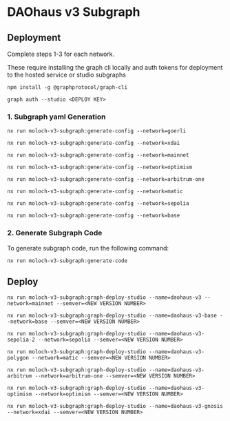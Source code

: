 # DAOhaus v3 Subgraph

## Deployment

Complete steps 1-3 for each network.

These require installing the graph cli locally and auth tokens for deployment to the hosted service or studio subgraphs

`npm install -g @graphprotocol/graph-cli`

`graph auth --studio <DEPLOY KEY>`

### 1. Subgraph yaml Generation

`nx run moloch-v3-subgraph:generate-config --network=goerli`

`nx run moloch-v3-subgraph:generate-config --network=xdai`

`nx run moloch-v3-subgraph:generate-config --network=mainnet`

`nx run moloch-v3-subgraph:generate-config --network=optimism`

`nx run moloch-v3-subgraph:generate-config --network=arbitrum-one`

`nx run moloch-v3-subgraph:generate-config --network=matic`

`nx run moloch-v3-subgraph:generate-config --network=sepolia`

`nx run moloch-v3-subgraph:generate-config --network=base`

### 2. Generate Subgraph Code

To generate subgraph code, run the following command:

`nx run moloch-v3-subgraph:generate-code`

## Deploy

`nx run moloch-v3-subgraph:graph-deploy-studio --name=daohaus-v3 --network=mainnet --semver=<NEW VERSION NUMBER>`

`nx run moloch-v3-subgraph:graph-deploy-studio --name=daohaus-v3-base --network=base --semver=<NEW VERSION NUMBER>`

`nx run moloch-v3-subgraph:graph-deploy-studio --name=daohaus-v3-sepolia-2 --network=sepolia --semver=<NEW VERSION NUMBER>`

`nx run moloch-v3-subgraph:graph-deploy-studio --name=daohaus-v3-polygon --network=matic --semver=<NEW VERSION NUMBER>`

`nx run moloch-v3-subgraph:graph-deploy-studio --name=daohaus-v3-arbitrum --network=arbitrum-one --semver=<NEW VERSION NUMBER>`

`nx run moloch-v3-subgraph:graph-deploy-studio --name=daohaus-v3-optimism --network=optimism --semver=<NEW VERSION NUMBER>`

`nx run moloch-v3-subgraph:graph-deploy-studio --name=daohaus-v3-gnosis --network=xdai --semver=<NEW VERSION NUMBER>`
